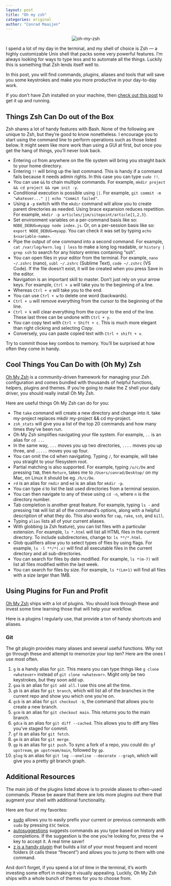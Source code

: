 ```yaml
---
layout: post
title: "Oh my zsh"
categories: original
author: "Conrad Maaijen"
---
```


<center>

![oh-my-zsh](https://user-images.githubusercontent.com/16917278/115882731-575bc080-a44d-11eb-8436-097f9871cab9.png)

</center>

I spend a lot of my day in the terminal, and my shell of choice is Zsh — a highly customizable Unix shell that packs some very powerful features. I’m always looking for ways to type less and to automate all the things. Luckily this is something that Zsh lends itself well to.

In this post, you will find commands, plugins, aliases and tools that will save you some keystrokes and make you more productive in your day-to-day work.

<!--more-->

If you don’t have Zsh installed on your machine, then [check out this post](https://github.com/ohmyzsh/ohmyzsh/wiki/Installing-ZSH) to get it up and running.

## Things Zsh Can Do out of the Box

Zsh shares a lot of handy features with Bash. None of the following are unique to Zsh, but they’re good to know nonetheless. I encourage you to start using the command line to perform operations such as those listed below. It might seem like more work than using a GUI at first, but once you get the hang of things, you’ll never look back.

* Entering `cd` from anywhere on the file system will bring you straight back to your home directory.
* Entering `!!` will bring up the last command. This is handy if a command fails because it needs admin rights. In this case you can type `sudo !!`.
* You can use `&&` to chain multiple commands. For example, `mkdir project && cd project && npm init -y`.
* Conditional execution is possible using `||`. For example, `git commit -m "whatever..." || echo "Commit failed"`.
* Using a `-p` switch with the `mkdir` command will allow you to create parent directories as needed. Using brace expansion reduces repetition. For example, `mkdir -p articles/jim/sitepoint/article{1,2,3}`.
* Set environment variables on a per-command basis like so: `NODE_DEBUG=myapp node index.js`. Or, on a per-session basis like so: `export NODE_DEBUG=myapp`. You can check it was set by typing `echo $<variable-name>`.
* Pipe the output of one command into a second command. For example, `cat /var/log/kern.log | less` to make a long log readable, or `history | grep ssh` to search for any history entries containing “ssh”.
* You can open files in your editor from the terminal. For example, `nano ~/.zshrc` (nano), `subl ~/.zshrc` (Sublime Text), `code ~/.zshrc` (VS Code). If the file doesn’t exist, it will be created when you press Save in the editor.
* Navigation is an important skill to master. Don’t just rely on your arrow keys. For example, `Ctrl + a` will take you to the beginning of a line.
* Whereas `Ctrl + e` will take you to the end.
* You can use `Ctrl + w` to delete one word (backw­ards).
* `Ctrl + u` will remove everything from the cursor to the beginning of the line.
* `Ctrl + k` will clear everything from the cursor to the end of the line. These last three can be undone with `Ctrl + y`.
* You can copy text with `Ctrl + Shift + c`. This is much more elegant than right clicking and selecting *Copy*.
* Conversely, you can paste copied text with `Ctrl + shift + v`.

Try to commit those key combos to memory. You’ll be surprised at how often they come in handy.

## Cool Things You Can Do with (Oh My) Zsh
[Oh My Zsh](https://ohmyz.sh/) is a community-driven framework for managing your Zsh configuration and comes bundled with thousands of helpful functions, helpers, plugins and themes. If you’re going to make the Z shell your daily driver, you should really install Oh My Zsh.

Here are useful things Oh My Zsh can do for you:

* The `take` command will create a new directory and change into it. take my-project replaces mkdir my-project && cd my-project.
* `zsh_stats` will give you a list of the top 20 commands and how many times they’ve been run.
* Oh My Zsh simplifies navigating your file system. For example, `..` is an alias for `cd ..`.
* In the same way, `...` moves you up two directories, `....` moves you up three, and `.....` moves you up four.
* You can omit the cd when navigating. Typing `/`, for example, will take you straight to your filesystem root.
* Partial matching is also supported. For example, typing `/u/c/De` and pressing `TAB`, then `Return`, takes me to `/Users/conrad/Desktop/` on my Mac, on Linux it should be eg. `/h/c/De`.
* `rd` is an alias for `rmdir` and `md` is an alias for `mkdir -p`.
* You can type `d` to list the last used directories from a terminal session.
* You can then navigate to any of these using `cd -n`, where `n` is the directory number.
* Tab completion is another great feature. For example, typing `ls -` and pressing `TAB` will list all of the command’s options, along with a helpful description of what they do. This also works for `cap`, `rake`, `ssh`, and `kill`.
* Typing `alias` lists all of your current aliases.
* With globbing (a Zsh feature), you can list files with a particular extension. For example, `ls *.html` will list all HTML files in the current directory. To include subdirectories, change to: `ls **/*.html`.
* Glob qualifiers allow you to select types of files by using flags. For example, `ls -l **/*(.x)` will find all executable files in the current directory and all sub-directories.
* You can search for files by date modified. For example, `ls *(m-7)` will list all files modified within the last week.
* You can search for files by size. For example, `ls *(Lm+1)` will find all files with a size larger than 1MB.

## Using Plugins for Fun and Profit

[Oh My Zsh](https://github.com/robbyrussell/oh-my-zsh/wiki/plugins) ships with a lot of plugins. You should look through these and invest some time learning those that will help your workflow.

Here is a plugins I regularly use, that provide a ton of handy shortcuts and aliases.

### Git

The git plugin provides many aliases and several useful functions. Why not go through these and attempt to memorize your top ten? Here are the ones I use most often.

1. `g` is a handy alias for `git`. This means you can type things like `g clone <whatever>` instead of `git clone <whatever>`. Might only be two keystrokes, but they soon add up.
2. `gaa` is an alias for `git add all`. I use this one all the time.
3. `gb` is an alias for `git branch`, which will list all of the branches in the current repo and show you which one you’re on.
4. `gcb` is an alias for `git checkout -b`, the command that allows you to create a new branch.
5. `gcm` is an alias for `git checkout main`. This returns you to the main branch.
6. `gdca` is an alias for `git diff --cached`. This allows you to diff any files you’ve staged for commit.
7. `gf` is an alias for `git fetch`.
8. `gm` is an alias for `git merge`.
9. `gp` is an alias for `git push`. To sync a fork of a repo, you could do: `gf upstream`, `gm upstream/main`, followed by `gp`.
10. `glog` is an alias for `git log --oneline --decorate --graph`, which will give you a pretty git branch graph.

## Additional Resources
The main job of the plugins listed above is to provide aliases to often-used commands. Please be aware that there are lots more plugins out there that augment your shell with additional functionality.

Here are four of my favorites:

* [sudo](https://github.com/ohmyzsh/ohmyzsh/tree/master/plugins/sudo) allows you to easily prefix your current or previous commands with `sudo` by pressing `ESC` twice.
* [autosuggestions](https://github.com/zsh-users/zsh-autosuggestions) suggests commands as you type based on history and completions. If the suggestion is the one you’re looking for, press the → key to accept it. A real time saver!
* [z is a handy plugin](https://github.com/rupa/z) that builds a list of your most frequent and recent folders (it calls these “frecent”) and allows you to jump to them with one command.

And don’t forget, if you spend a lot of time in the terminal, it’s worth investing some effort in making it visually appealing. Luckily, Oh My Zsh ships with a whole bunch of themes for you to choose from.
